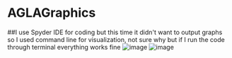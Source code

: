 # AGLAGraphics
##I use Spyder IDE for coding but this time it didn't want to output graphs so I used command line for visualization, not sure why but if I run the code through terminal everything works fine
![image](https://github.com/user-attachments/assets/b5ca7a91-8d6c-450a-86e6-54f9cc6ec753)
![image](https://github.com/user-attachments/assets/dbf9638f-482d-4929-ac87-12aec033ac8d)
